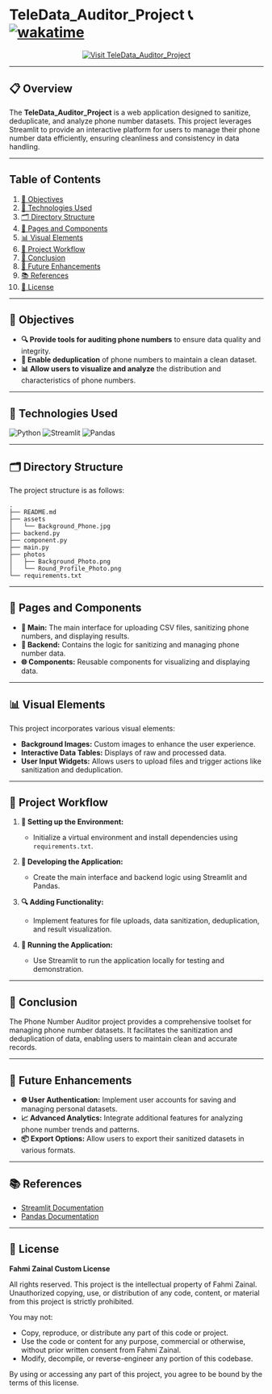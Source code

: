 # **TeleData_Auditor_Project 📞** [![wakatime](https://wakatime.com/badge/user/ae82a943-125e-489a-a656-e35fe84d587b/project/e2f8c604-3da0-409e-b9bf-da1166394251.svg)](https://wakatime.com/badge/user/ae82a943-125e-489a-a656-e35fe84d587b/project/e2f8c604-3da0-409e-b9bf-da1166394251)

<!-- Badge to Visit Project -->
<div align="center"> 
    <a href="https://teledata-auditor.streamlit.app/">
        <img src="https://img.shields.io/badge/Visit%20TeleData%20Auditor-brightgreen?style=for-the-badge&logo=streamlit" alt="Visit TeleData_Auditor_Project"/>
    </a>
</div>

---

## **📋 Overview**
The **TeleData_Auditor_Project** is a web application designed to sanitize, deduplicate, and analyze phone number datasets. This project leverages Streamlit to provide an interactive platform for users to manage their phone number data efficiently, ensuring cleanliness and consistency in data handling.

---

## **Table of Contents**

1. [🎯 Objectives](#-objectives)
2. [🔧 Technologies Used](#-technologies-used)
3. [🗂️ Directory Structure](#-directory-structure)
4. [📁 Pages and Components](#-pages-and-components)
5. [📊 Visual Elements](#-visual-elements)
6. [🔄 Project Workflow](#-project-workflow)
7. [🎉 Conclusion](#-conclusion)
8. [🔮 Future Enhancements](#-future-enhancements)
9. [📚 References](#-references)
10. [📜 License](#-license)

---

## **🎯 Objectives**

- **🔍 Provide tools for auditing phone numbers** to ensure data quality and integrity.
- **🔄 Enable deduplication** of phone numbers to maintain a clean dataset.
- **📊 Allow users to visualize and analyze** the distribution and characteristics of phone numbers.

---

## **🔧 Technologies Used**

![Python](https://img.shields.io/badge/python-3670A0?style=for-the-badge&logo=python&logoColor=ffdd54)
![Streamlit](https://img.shields.io/badge/Streamlit-%23FF4B4B.svg?style=for-the-badge&logo=Streamlit&logoColor=white)
![Pandas](https://img.shields.io/badge/pandas-%23150458.svg?style=for-the-badge&logo=pandas&logoColor=white)

---

## **🗂️ Directory Structure**

The project structure is as follows:

```plaintext
.
├── README.md
├── assets
│   └── Background_Phone.jpg
├── backend.py
├── component.py
├── main.py
├── photos
│   ├── Background_Photo.png
│   └── Round_Profile_Photo.png
└── requirements.txt
```

---

## **📁 Pages and Components**

- **📄 Main:** The main interface for uploading CSV files, sanitizing phone numbers, and displaying results.
- **🔧 Backend:** Contains the logic for sanitizing and managing phone number data.
- **🌐 Components:** Reusable components for visualizing and displaying data.

---

## **📊 Visual Elements**

This project incorporates various visual elements:
- **Background Images:** Custom images to enhance the user experience.
- **Interactive Data Tables:** Displays of raw and processed data.
- **User Input Widgets:** Allows users to upload files and trigger actions like sanitization and deduplication.

---

## **🔄 Project Workflow**

1. **📂 Setting up the Environment:**
   - Initialize a virtual environment and install dependencies using `requirements.txt`.

2. **🧩 Developing the Application:**
   - Create the main interface and backend logic using Streamlit and Pandas.

3. **🔍 Adding Functionality:**
   - Implement features for file uploads, data sanitization, deduplication, and result visualization.

4. **🚀 Running the Application:**
   - Use Streamlit to run the application locally for testing and demonstration.

---

## **🎉 Conclusion**

The Phone Number Auditor project provides a comprehensive toolset for managing phone number datasets. It facilitates the sanitization and deduplication of data, enabling users to maintain clean and accurate records.

---

## **🔮 Future Enhancements**

- **🌐 User Authentication:** Implement user accounts for saving and managing personal datasets.
- **📈 Advanced Analytics:** Integrate additional features for analyzing phone number trends and patterns.
- **📦 Export Options:** Allow users to export their sanitized datasets in various formats.

---

## **📚 References**

- [Streamlit Documentation](https://docs.streamlit.io/)
- [Pandas Documentation](https://pandas.pydata.org/docs/)

---

## **📜 License**

**Fahmi Zainal Custom License**

All rights reserved. This project is the intellectual property of Fahmi Zainal. Unauthorized copying, use, or distribution of any code, content, or material from this project is strictly prohibited.

You may not:
- Copy, reproduce, or distribute any part of this code or project.
- Use the code or content for any purpose, commercial or otherwise, without prior written consent from Fahmi Zainal.
- Modify, decompile, or reverse-engineer any portion of this codebase.

By using or accessing any part of this project, you agree to be bound by the terms of this license.
